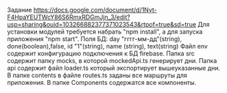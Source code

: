 Задание https://docs.google.com/document/d/1Nyt-F4HpaYEUTWcY86S6RmxRDGmJjn_3/edit?usp=sharing&ouid=103266882377371023543&rtpof=true&sd=true
Для установки модулей требуется набрать "npm install", а для запуска приложения "npm start".
Поля БД: day "гггг-мм-дд"(string), done(boolean),false, id "1"(string), name (string), text(string)
Файл env содержит конфигурацию подключения к БД firebase. Папка src содержит папку mocks, в которой mockedApi.ts генерирует дни. Папка api содержит файл loader.ts который экспортирует вышеуказанные дни. В папке contents в файле routes.ts заданы все маршруты для приложения. В папке Components содержатся все компоненты.
